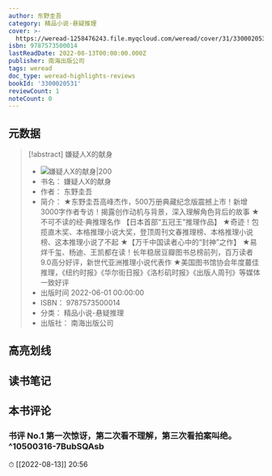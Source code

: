 ```yaml
---
author: 东野圭吾
category: 精品小说-悬疑推理
cover: >-
  https://weread-1258476243.file.myqcloud.com/weread/cover/31/3300020531/t7_3300020531.jpg
isbn: 9787573500014
lastReadDate: 2022-08-13T00:00:00.000Z
publisher: 南海出版公司
tags: weread
doc_type: weread-highlights-reviews
bookId: '3300020531'
reviewCount: 1
noteCount: 0
---
```


## 元数据

> [!abstract] 嫌疑人X的献身
> - ![ 嫌疑人X的献身|200](https://weread-1258476243.file.myqcloud.com/weread/cover/31/3300020531/t7_3300020531.jpg)
> - 书名： 嫌疑人X的献身
> - 作者： 东野圭吾
> - 简介： ★东野圭吾高峰杰作，500万册典藏纪念版震撼上市！新增3000字作者专访！揭露创作动机与背景，深入理解角色背后的故事
★不可不读的经·典推理名作 【日本首部“五冠王”推理作品】
★奇迹！包揽直木奖、本格推理小说大奖，登顶周刊文春推理榜、本格推理小说榜、这本推理小说了不起
★【万千中国读者心中的“封神”之作】
★易烊千玺、杨迪、王凯都在读！长年稳居豆瓣图书总榜前列，百万读者9.0高分好评，新世代亚洲推理小说代表作
★美国图书馆协会年度蕞佳推理，《纽约时报》《华尔街日报》《洛杉矶时报》《出版人周刊》等媒体一致好评
> - 出版时间 2022-06-01 00:00:00
> - ISBN： 9787573500014
> - 分类： 精品小说-悬疑推理
> - 出版社： 南海出版公司

## 高亮划线

## 读书笔记

## 本书评论

### 书评 No.1 第一次惊讶，第二次看不理解，第三次看拍案叫绝。 ^10500316-7BubSQAsb
⏱ [[2022-08-13]]  20:56

